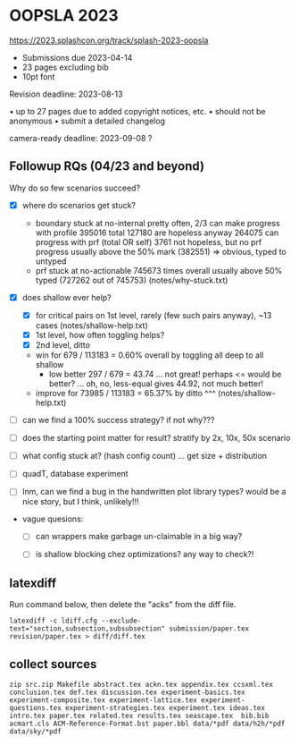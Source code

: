 OOPSLA 2023
===

<https://2023.splashcon.org/track/splash-2023-oopsla>

- Submissions due 2023-04-14
- 23 pages excluding bib
- 10pt font

Revision deadline: 2023-08-13

• up to 27 pages due to added copyright notices, etc.
• should not be anonymous
• submit a detailed changelog

camera-ready deadline: 2023-09-08 ?


Followup RQs (04/23 and beyond)
---

Why do so few scenarios succeed?

- [X] where do scenarios get stuck?
  - boundary stuck at no-internal pretty often, 2/3 can make progress with profile
     395016 total
     127180 are hopeless anyway
     264075 can progress with prf (total OR self)
     3761 not hopeless, but no prf progress
     usually above the 50% mark (382551) => obvious, typed to untyped
  - prf stuck at no-actionable 745673 times
     overall usually above 50% typed (727262 out of 745753)
  (notes/why-stuck.txt)

- [X] does shallow ever help?
  - [X] for critical pairs on 1st level, rarely (few such pairs anyway), ~13 cases
    (notes/shallow-help.txt)
  - [X] 1st level, how often toggling helps?
  - [X] 2nd level, ditto
  - win for 679 / 113183 = 0.60% overall by toggling all deep to all shallow
    - low better 297 / 679 = 43.74
      ... not great! perhaps <= would be better?  ... oh, no, less-equal gives 44.92, not much better!
  - improve for 73985 / 113183 = 65.37% by ditto ^^^
  (notes/shallow-help.txt)

- [ ] can we find a 100% success strategy? if not why???
- [ ] does the starting point matter for result? stratify by 2x, 10x, 50x scenario
- [ ] what config stuck at? (hash config count) ... get size + distribution
- [ ] quadT, database experiment
- [ ] lnm, can we find a bug in the handwritten plot library types? would be a nice story, but I think, unlikely!!!

- vague quesions:
  - [ ] can wrappers make garbage un-claimable in a big way?
  - [ ] is shallow blocking chez optimizations? any way to check?!


latexdiff
---

Run command below, then delete the "acks" from the diff file.

```
latexdiff -c ldiff.cfg --exclude-text="section,subsection,subsubsection" submission/paper.tex revision/paper.tex > diff/diff.tex
```

collect sources
---

```
zip src.zip Makefile abstract.tex ackn.tex appendix.tex ccsxml.tex conclusion.tex def.tex discussion.tex experiment-basics.tex experiment-composite.tex experiment-lattice.tex experiment-questions.tex experiment-strategies.tex experiment.tex ideas.tex intro.tex paper.tex related.tex results.tex seascape.tex  bib.bib acmart.cls ACM-Reference-Format.bst paper.bbl data/*pdf data/h2h/*pdf data/sky/*pdf
```


